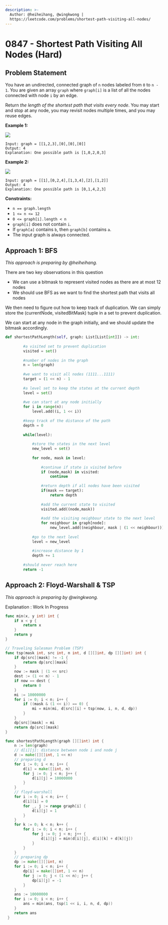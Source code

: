 ```yaml
---
description: >-
  Author: @heiheihang, @wingkwong |
  https://leetcode.com/problems/shortest-path-visiting-all-nodes/
---
```


# 0847 - Shortest Path Visiting All Nodes (Hard)

## Problem Statement

You have an undirected, connected graph of `n` nodes labeled from `0` to `n - 1`. You are given an array `graph` where `graph[i]` is a list of all the nodes connected with node `i` by an edge.

Return _the length of the shortest path that visits every node_. You may start and stop at any node, you may revisit nodes multiple times, and you may reuse edges.

**Example 1:**

![](https://assets.leetcode.com/uploads/2021/05/12/shortest1-graph.jpg)

```
Input: graph = [[1,2,3],[0],[0],[0]]
Output: 4
Explanation: One possible path is [1,0,2,0,3]
```

**Example 2:**

![](https://assets.leetcode.com/uploads/2021/05/12/shortest2-graph.jpg)

```
Input: graph = [[1],[0,2,4],[1,3,4],[2],[1,2]]
Output: 4
Explanation: One possible path is [0,1,4,2,3]
```

**Constraints:**

* `n == graph.length`
* `1 <= n <= 12`
* `0 <= graph[i].length < n`
* `graph[i]` does not contain `i`.
* If `graph[a]` contains `b`, then `graph[b]` contains `a`.
* The input graph is always connected.

## Approach 1: BFS

_This approach is preparing by @heiheihang._

There are two key observations in this question

* We can use a bitmask to represent visited nodes as there are at most 12 nodes
* We should use BFS as we want to find the shortest path that visits all nodes

We then need to figure out how to keep track of duplication. We can simply store the (currentNode, visitedBitMask) tuple in a set to prevent duplication.

We can start at any node in the graph initially, and we should update the bitmask accordingly.

```python
def shortestPathLength(self, graph: List[List[int]]) -> int:
        
        #a visited set to prevent duplication
        visited = set()
        
        #number of nodes in the graph
        n = len(graph)
        
        #we want to visit all nodes (1111...1111)
        target = (1 << n) - 1
        
        #a level set to keep the states at the current depth
        level = set()
        
        #we can start at any node initially
        for i in range(n):
            level.add((i, 1 << i))
        
        #keep track of the distance of the path
        depth = 0
        
        while(level):
            
            #store the states in the next level
            new_level = set()
            
            for node, mask in level:
    
                #continue if state is visited before
                if (node,mask) in visited:
                    continue
                
                #return depth if all nodes have been visited
                if(mask == target):
                    return depth
                
                #add the current state to visited
                visited.add((node,mask))
                
                #add the visiting neighbour state to the next level
                for neighbour in graph[node]:
                    new_level.add((neighbour, mask | (1 << neighbour)))
            
            #go to the next level
            level = new_level
            
            #increase distance by 1
            depth += 1
        
        #should never reach here
        return -1
```

## Approach 2: **Floyd-Warshall &** TSP

_This approach is preparing by @wingkwong._

Explanation : Work In Progress

```go
func min(x, y int) int {
    if x < y {
        return x
    }
    return y
}

// Traveling Salesman Problem (TSP)
func tsp(mask int, src int, n int, d [][]int, dp [][]int) int {
    if dp[src][mask] != -1 {
        return dp[src][mask]
    }
    now := mask | (1 << src)
    dest := (1 << n) - 1
    if now == dest {
        return 0
    }
    mi := 10000000
    for i := 0; i < n; i++ {
        if ((mask & (1 << i)) == 0) {
            mi = min(mi, d[src][i] + tsp(now, i, n, d, dp))
        }
    }
    dp[src][mask] = mi
    return dp[src][mask]
}

func shortestPathLength(graph [][]int) int {
    n := len(graph)
    // d[i][j]: distance between node i and node j
    d := make([][]int, 1 << n)
    // preparing d
    for i := 0; i < n; i++ {
        d[i] = make([]int, n)
        for j := 0; j < n; j++ {
            d[i][j] = 10000000
        }
    }
    // floyd-warshall
    for i := 0; i < n; i++ {
        d[i][i] = 0
        for _, j := range graph[i] {
            d[i][j] = 1
        }
    }
    for k := 0; k < n; k++ {
        for i := 0; i < n; i++ {
            for j := 0; j < n; j++ {
                d[i][j] = min(d[i][j], d[i][k] + d[k][j])
            }
        }
    }
    // preparing dp
    dp := make([][]int, n)
    for i := 0; i < n; i++ {
        dp[i] = make([]int, 1 << n)
        for j := 0; j < (1 << n); j++ {
            dp[i][j] = -1
        }
    }
    ans := 10000000
    for i := 0; i < n; i++ {
        ans = min(ans, tsp(1 << i, i, n, d, dp))
    }
    return ans
 }
```
